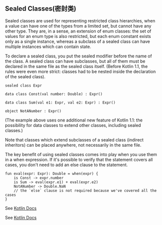 ## Sealed Classes(密封类)

Sealed classes are used for representing restricted class hierarchies, when a value can have one of the types from a limited set, 
but cannot have any other type. They are, in a sense, an extension of enum classes: the set of values for an enum type is also 
restricted, but each enum constant exists only as a single instance, whereas a subclass of a sealed class can have multiple 
instances which can contain state.


To declare a sealed class, you put the sealed modifier before the name of the class. A sealed class can have subclasses, 
but all of them must be declared in the same file as the sealed class itself. (Before Kotlin 1.1, the rules were even more 
strict: classes had to be nested inside the declaration of the sealed class).

```
sealed class Expr

data class Const(val number: Double) : Expr()

data class Sum(val e1: Expr, val e2: Expr) : Expr() 

object NotANumber : Expr()
```

(The example above uses one additional new feature of Kotlin 1.1: the possibility for data classes to extend other classes,
 including sealed classes.)
 
Note that classes which extend subclasses of a sealed class (indirect inheritors) can be placed anywhere, not necessarily in the same file.

The key benefit of using sealed classes comes into play when you use them in a when expression. If it's possible to verify that the statement 
covers all cases, you don't need to add an else clause to the statement.

```
fun eval(expr: Expr): Double = when(expr) { 
    is Const -> expr.number
    is Sum -> eval(expr.e1) + eval(expr.e2) 
    NotANumber -> Double.NaN
    // the `else` clause is not required because we've covered all the cases
}
```

See [Kotlin Docs](https://kotlinlang.org/docs/reference/ "Kotlin Docs")




































See [Kotlin Docs](https://kotlinlang.org/docs/reference/ "Kotlin Docs")